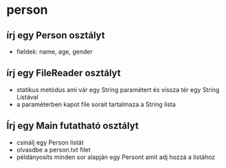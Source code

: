 # person

## írj egy Person osztályt
- fieldek: name, age, gender

## írj egy FileReader osztályt
- statikus metódus ami vár egy String paramétert és vissza tér egy String Listával
- a paraméterben kapot file sorait tartalmaza a String lista

## Írj egy Main futatható osztályt
- csinálj egy Person listát
- olvasdbe a person.txt filet
- példányosíts minden sor alapján egy Persont amit adj hozzá a listához

